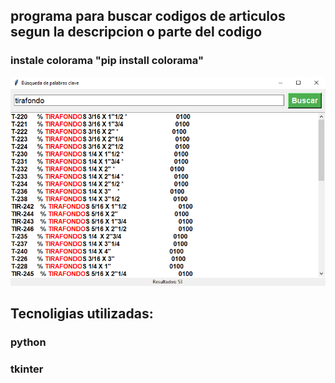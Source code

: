 ## programa para buscar codigos de articulos segun la descripcion o parte del codigo
### instale colorama "pip install colorama"
![Ilustracion](ilustration.png)

## Tecnoligias utilizadas:

### python
### tkinter
